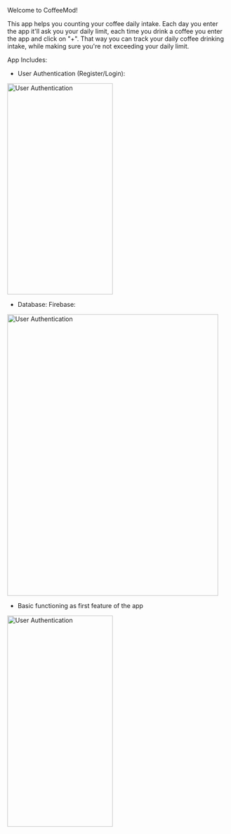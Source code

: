 Welcome to CoffeeMod!

This app helps you counting your coffee daily intake.
Each day you enter the app it'll ask you your daily limit,
each time you drink a coffee you enter the app and click on "+".
That way you can track your daily coffee drinking intake,
while making sure you're not exceeding your daily limit.

App Includes:

- User Authentication (Register/Login):
<img src="https://github.com/Denilz/CoffeeMod/assets/97263456/cea6ba63-592b-4e2e-90e3-6bf0f0cd3e7b" width="240" height="480" alt="User Authentication">


- Database: Firebase:
<img src="https://github.com/Denilz/CoffeeMod/assets/97263456/39fddd4d-2015-4b2a-ae86-e28773f46482" width="480" height="640" alt="User Authentication">

- Basic functioning as first feature of the app
<img src="https://github.com/Denilz/CoffeeMod/assets/97263456/54003f6c-450e-4244-be68-17c985ed30cb" width="240" height="480" alt="User Authentication">

